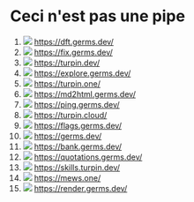 # Ceci n'est pas une pipe

1. [![](https://gitlab.com/germs-dev/dft/badges/main/pipeline.svg)](https://gitlab.com/germs-dev/dft/-/pipelines) https://dft.germs.dev/
1. [![](https://gitlab.com/germs-dev/fix/badges/main/pipeline.svg)](https://gitlab.com/germs-dev/fix/-/pipelines) https://fix.germs.dev/
1. [![](https://gitlab.com/germs-dev/cpp/badges/main/pipeline.svg)](https://gitlab.com/germs-dev/cpp/-/pipelines) https://turpin.dev/
1. [![](https://gitlab.com/germs-dev/explore/badges/main/pipeline.svg)](https://gitlab.com/germs-dev/explore/-/pipelines) https://explore.germs.dev/
1. [![](https://gitlab.com/germs-dev/turpin-one/badges/main/pipeline.svg)](https://gitlab.com/germs-dev/turpin-one/-/pipelines) https://turpin.one/
1. [![](https://gitlab.com/germs-dev/webmeup/badges/main/pipeline.svg)](https://gitlab.com/germs-dev/webmeup/-/pipelines) https://md2html.germs.dev/
1. [![](https://gitlab.com/germs-dev/tracehost/badges/main/pipeline.svg)](https://gitlab.com/germs-dev/tracehost/-/pipelines) https://ping.germs.dev/
1. [![](https://gitlab.com/germs-dev/turpin-cloud/badges/main/pipeline.svg)](https://gitlab.com/germs-dev/turpin-cloud/-/pipelines) https://turpin.cloud/
1. [![](https://gitlab.com/germs-dev/flags/badges/main/pipeline.svg)](https://gitlab.com/germs-dev/flags/-/pipelines) https://flags.germs.dev/
1. [![](https://gitlab.com/germs-dev/germs-dev/badges/main/pipeline.svg)](https://gitlab.com/germs-dev/germs-dev/-/pipelines) https://germs.dev/
1. [![](https://gitlab.com/germs-dev/companies-house-plotter/badges/main/pipeline.svg)](https://gitlab.com/germs-dev/companies-house-plotter/-/pipelines) https://bank.germs.dev/
1. [![](https://gitlab.com/germs-dev/quotations/badges/main/pipeline.svg)](https://gitlab.com/germs-dev/quotations/-/pipelines) https://quotations.germs.dev/
1. [![](https://gitlab.com/germs-dev/skills/badges/master/pipeline.svg)](https://gitlab.com/germs-dev/skills/-/pipelines) https://skills.turpin.dev/
1. [![](https://gitlab.com/germs-dev/mews-one/badges/main/pipeline.svg)](https://gitlab.com/germs-dev/mews-one/-/pipelines) https://mews.one/
1. [![](https://gitlab.com/germs-dev/render/badges/main/pipeline.svg)](https://gitlab.com/germs-dev/render/-/pipelines) https://render.germs.dev/

